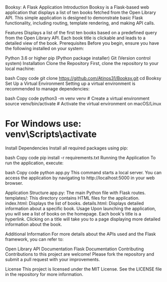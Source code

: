 Booksy: A Flask Application
Introduction
Booksy is a Flask-based web application that displays a list of ten books fetched from the Open Library API. This simple application is designed to demonstrate basic Flask functionality, including routing, template rendering, and making API calls.

Features
Displays a list of the first ten books based on a predefined query from the Open Library API.
Each book title is clickable and leads to a detailed view of the book.
Prerequisites
Before you begin, ensure you have the following installed on your system:

Python 3.6 or higher
pip (Python package installer)
Git (Version control system)
Installation
Clone the Repository
First, clone the repository to your local machine:

bash
Copy code
git clone https://github.com/Atinos31/Booksy.git
cd Booksy
Set Up a Virtual Environment
Setting up a virtual environment is recommended to manage dependencies:

bash
Copy code
python3 -m venv venv  # Create a virtual environment
source venv/bin/activate  # Activate the virtual environment on macOS/Linux
# For Windows use: venv\Scripts\activate
Install Dependencies
Install all required packages using pip:

bash
Copy code
pip install -r requirements.txt
Running the Application
To run the application, execute:

bash
Copy code
python app.py
This command starts a local server. You can access the application by navigating to http://localhost:5000 in your web browser.

Application Structure
app.py: The main Python file with Flask routes.
templates/: This directory contains HTML files for the application.
index.html: Displays the list of books.
details.html: Displays detailed information about a specific book.
Usage
Upon launching the application, you will see a list of books on the homepage. Each book's title is a hyperlink. Clicking on a title will take you to a page displaying more detailed information about the book.

Additional Information
For more details about the APIs used and the Flask framework, you can refer to:

Open Library API Documentation
Flask Documentation
Contributing
Contributions to this project are welcome! Please fork the repository and submit a pull request with your improvements.

License
This project is licensed under the MIT License. See the LICENSE file in the repository for more information.

